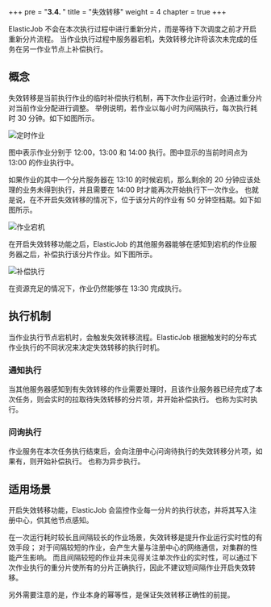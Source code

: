 +++
pre = "<b>3.4. </b>"
title = "失效转移"
weight = 4
chapter = true
+++

ElasticJob 不会在本次执行过程中进行重新分片，而是等待下次调度之前才开启重新分片流程。
当作业执行过程中服务器宕机，失效转移允许将该次未完成的任务在另一作业节点上补偿执行。

## 概念

失效转移是当前执行作业的临时补偿执行机制，再下次作业运行时，会通过重分片对当前作业分配进行调整。
举例说明，若作业以每小时为间隔执行，每次执行耗时 30 分钟。如下如图所示。

![定时作业](https://shardingsphere.apache.org/elasticjob/current/img/failover/job.png)

图中表示作业分别于 12:00，13:00 和 14:00 执行。图中显示的当前时间点为 13:00 的作业执行中。

如果作业的其中一个分片服务器在 13:10 的时候宕机，那么剩余的 20 分钟应该处理的业务未得到执行，并且需要在 14:00 时才能再次开始执行下一次作业。
也就是说，在不开启失效转移的情况下，位于该分片的作业有 50 分钟空档期。如下如图所示。

![作业宕机](https://shardingsphere.apache.org/elasticjob/current/img/failover/job-crash.png)

在开启失效转移功能之后，ElasticJob 的其他服务器能够在感知到宕机的作业服务器之后，补偿执行该分片作业。如下图所示。

![补偿执行](https://shardingsphere.apache.org/elasticjob/current/img/failover/job-failover.png)

在资源充足的情况下，作业仍然能够在 13:30 完成执行。

## 执行机制

当作业执行节点宕机时，会触发失效转移流程。ElasticJob 根据触发时的分布式作业执行的不同状况来决定失效转移的执行时机。

### 通知执行

当其他服务器感知到有失效转移的作业需要处理时，且该作业服务器已经完成了本次任务，则会实时的拉取待失效转移的分片项，并开始补偿执行。
也称为实时执行。

### 问询执行

作业服务在本次任务执行结束后，会向注册中心问询待执行的失效转移分片项，如果有，则开始补偿执行。
也称为异步执行。

## 适用场景

开启失效转移功能，ElasticJob 会监控作业每一分片的执行状态，并将其写入注册中心，供其他节点感知。

在一次运行耗时较长且间隔较长的作业场景，失效转移是提升作业运行实时性的有效手段；
对于间隔较短的作业，会产生大量与注册中心的网络通信，对集群的性能产生影响。
而且间隔较短的作业并未见得关注单次作业的实时性，可以通过下次作业执行的重分片使所有的分片正确执行，因此不建议短间隔作业开启失效转移。

另外需要注意的是，作业本身的幂等性，是保证失效转移正确性的前提。
